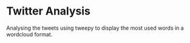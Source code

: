 # Twitter Analysis
 Analysing the tweets using tweepy to display the most used words in a wordcloud format.
